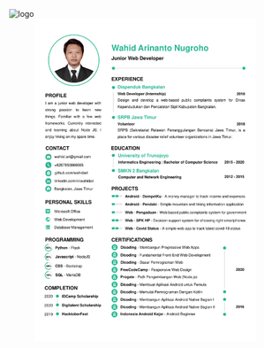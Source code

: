 <a title="Download PDF" href="https://github.com/wahidari/wahidari/tree/master/cv/cv.pdf">
  <img align="left" alt="logo" height="21px" src="https://img.shields.io/badge/download-PDF-f44336" />
</a>
<br>
<img align="left" width="80%" alt="cv" src="https://raw.githubusercontent.com/wahidari/wahidari/master/cv/cv.png" />
